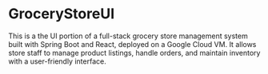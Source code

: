 # GroceryStoreUI
This is a the UI portion of a full-stack grocery store management system built with Spring Boot and React, deployed on a Google Cloud VM. It allows store staff to manage product listings, handle orders, and maintain inventory with a user-friendly interface.
